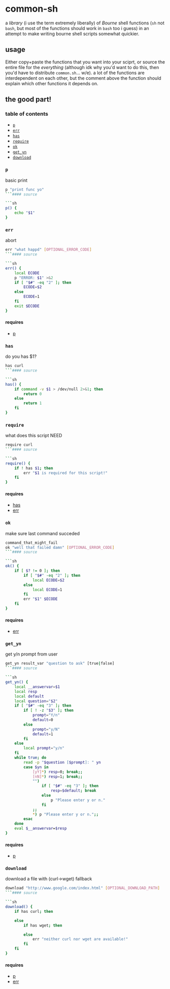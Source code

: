 # common-sh

a *library* (i use the term extremely liberally) of *Bourne* shell functions
(`sh` not `bash`, but most of the functions should work in `bash` too i guess) in
an attempt to make writing bourne shell scripts somewhat quickier.

## usage

Either copy+paste the functions that you want into your sciprt, or source the entire file
for the *everything* (although idk why you'd want to do this, then you'd have to
distribute `common.sh`... w/e). a lot of the functions are interdependent on each other,
but the comment above the function should explain which other functions it depends on.

## the good part!


### table of contents

* [`p`](#p)
* [`err`](#err)
* [`has`](#has)
* [`require`](#require)
* [`ok`](#ok)
* [`get_yn`](#get_yn)
* [`download`](#download)

### `p`

basic print

```sh
p "print func yo"
```#### source

```sh
p() {
	echo "$1"
}
```

### `err`

abort

```sh
err "what happd" [OPTIONAL_ERROR_CODE]
```#### source

```sh
err() {
	local ECODE
	p "ERROR: $1" >&2
	if [ "$#" -eq "2" ]; then
		ECODE=$2
	else
		ECODE=1
	fi
	exit $ECODE
}
```

#### requires

* [p](#p)



### `has`

do you has $1?

```sh
has curl
```#### source

```sh
has() {
	if command -v $1 > /dev/null 2>&1; then
		return 0
	else
		return 1
	fi
}
```

### `require`

what does this script NEED

```sh
require curl
```#### source

```sh
require() {
	if ! has $1; then
		err "$1 is required for this script!"
	fi
}
```

#### requires

* [has](#has)
* [err](#err)



### `ok`

make sure last command succeded

```sh
command_that_might_fail
ok "well that failed damn" [OPTIONAL_ERROR_CODE]
```#### source

```sh
ok() {
	if [ $? != 0 ]; then
		if [ "$#" -eq "2" ]; then
			local ECODE=$2
		else
			local ECODE=1
		fi
		err "$1" $ECODE
	fi
}
```

#### requires

* [err](#err)



### `get_yn`

get y/n prompt from user

```sh
get_yn result_var "question to ask" [true|false]
```#### source

```sh
get_yn() {
	local __answervar=$1
	local resp
	local default
	local question="$2"
	if [ "$#" -eq "3" ]; then
		if [ ! -z "$3" ]; then
			prompt="Y/n"
			default=0
		else
			prompt="y/N"
			default=1
		fi
	else
		local prompt="y/n"
	fi
	while true; do
	    read -p "$question [$prompt]: " yn
	    case $yn in
	        [yY]*) resp=0; break;;
	        [nN]*) resp=1; break;;
			"")
				if [ "$#" -eq "3" ]; then
					resp=$default; break
				else
					p "Please enter y or n."
				fi
			;;
	        *) p "Please enter y or n.";;
	    esac
	done
	eval $__answervar=$resp
}
```

#### requires

* [p](#p)



### `download`

download a file with (curl->wget) fallback

```sh
download "http://www.google.com/index.html" [OPTIONAL_DOWNLOAD_PATH]
```#### source

```sh
download() {
	if has curl; then

	else
		if has wget; then

		else
			err "neither curl nor wget are available!"
		fi
	fi
}
```

#### requires

* [p](#p)
* [err](#err)


